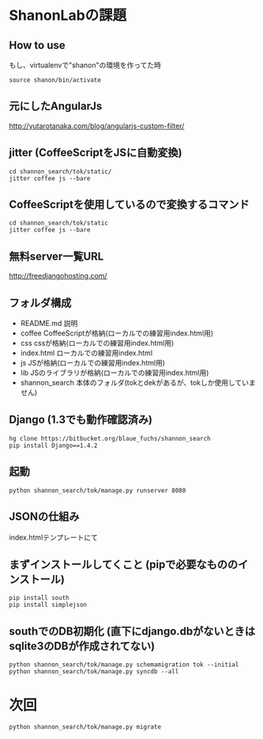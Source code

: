 ShanonLabの課題
===

How to use
---

もし、virtualenvで"shanon"の環境を作ってた時

    source shanon/bin/activate

元にしたAngularJs
---

http://yutarotanaka.com/blog/angularjs-custom-filter/

jitter (CoffeeScriptをJSに自動変換)
---

    cd shannon_search/tok/static/
    jitter coffee js --bare

CoffeeScriptを使用しているので変換するコマンド
---
    cd shannon_search/tok/static
    jitter coffee js --bare


無料server一覧URL
---

http://freedjangohosting.com/

フォルダ構成
--

* README.md 説明
* coffee CoffeeScriptが格納(ローカルでの練習用index.html用)
* css cssが格納(ローカルでの練習用index.html用)
* index.html ローカルでの練習用index.html
* js JSが格納(ローカルでの練習用index.html用)
* lib JSのライブラリが格納(ローカルでの練習用index.html用)
* shannon_search 本体のフォルダ(tokとdekがあるが、tokしか使用していません)

Django (1.3でも動作確認済み)
---

    hg clone https://bitbucket.org/blaue_fuchs/shannon_search
    pip install Django==1.4.2

起動
---
    python shannon_search/tok/manage.py runserver 8080

JSONの仕組み
---
index.htmlテンプレートにて
<script type="text/javascript" src="/get_json_js"></script>

まずインストールしてくこと (pipで必要なもののインストール)
---
    pip install south
    pip install simplejson

southでのDB初期化 (直下にdjango.dbがないときはsqlite3のDBが作成されてない)
---

    python shannon_search/tok/manage.py schemamigration tok --initial 
    python shannon_search/tok/manage.py syncdb --all

# 次回

    python shannon_search/tok/manage.py migrate

